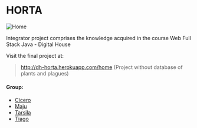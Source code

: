 # HORTA

![Home](https://github.com/louisealberti/Integrator_Project_-_Horta/blob/master/IP-Horta-Home.png)

Integrator project comprises the knowledge acquired in the course Web Full Stack Java - Digital House

Visit the final project at:

> http://dh-horta.herokuapp.com/home
(Project without database of plants and plagues)

#### Group:

- [Cícero](https://github.com/cicerosouza025)
- [Maju](https://github.com/majutre)
- [Tarsila](https://github.com/TarsilaRossi)
- [Tiago](https://github.com/TiagoTStanis)
